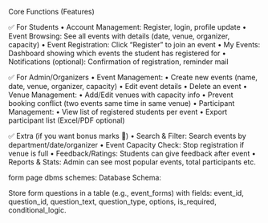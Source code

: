 Core Functions (Features)

✅ For Students
	•	Account Management: Register, login, profile update
	•	Event Browsing: See all events with details (date, venue, organizer, capacity)
	•	Event Registration: Click “Register” to join an event
	•	My Events: Dashboard showing which events the student has registered for
	•	Notifications (optional): Confirmation of registration, reminder mail

✅ For Admin/Organizers
	•	Event Management:
	•	    Create new events (name, date, venue, organizer, capacity)
	•	    Edit event details
	•	    Delete an event
	•	Venue Management:
	•	    Add/Edit venues with capacity info
	•	Prevent booking conflict (two events same time in same venue)
	•	Participant Management:
	•	    View list of registered students per event
	•	    Export participant list (Excel/PDF optional)

✅ Extra (if you want bonus marks 🚀)
	•	Search & Filter: Search events by department/date/organizer
	•	Event Capacity Check: Stop registration if venue is full
	•	Feedback/Ratings: Students can give feedback after event
	•	Reports & Stats: Admin can see most popular events, total participants etc.

form page dbms schemes:
Database Schema:

Store form questions in a table (e.g., event_forms) with fields: event_id, question_id, question_text, question_type, options, is_required, conditional_logic.